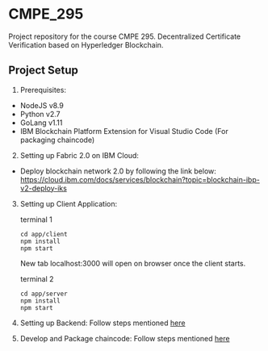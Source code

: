 # CMPE_295
Project repository for the course CMPE 295. Decentralized Certificate Verification based on Hyperledger Blockchain.

## Project Setup
1. Prerequisites:
*   NodeJS v8.9
*   Python v2.7
*   GoLang v1.11
*   IBM Blockchain Platform Extension for Visual Studio Code (For packaging chaincode)

2. Setting up Fabric 2.0 on IBM Cloud:
*   Deploy blockchain network 2.0 by following the link below:
    https://cloud.ibm.com/docs/services/blockchain?topic=blockchain-ibp-v2-deploy-iks

3. Setting up Client Application:

    terminal 1
    ```
    cd app/client
    npm install
    npm start
    ```
    New tab localhost:3000 will open on browser once the client starts.

    terminal 2
    ```
    cd app/server
    npm install
    npm start
    ```

4.  Setting up Backend:
    Follow steps mentioned [here](./backend/README.md)

5.  Develop and Package chaincode:
    Follow steps mentioned [here](./chaincode/README.md)




